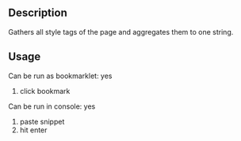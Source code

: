 ## Description

Gathers all style tags of the page and aggregates them to one string.

## Usage

Can be run as bookmarklet: yes
1. click bookmark

Can be run in console: yes
1. paste snippet
2. hit enter
